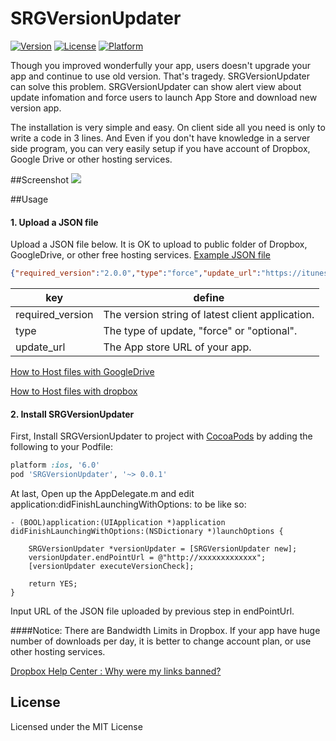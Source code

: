 # SRGVersionUpdater
[![Version](https://img.shields.io/cocoapods/v/SRGVersionUpdater.svg?style=flat)](https://github.com/soragoto/SRGVersionUpdater)
[![License](https://img.shields.io/cocoapods/l/SRGVersionUpdater.svg?style=flat)](https://github.com/soragoto/SRGVersionUpdater)
[![Platform](https://img.shields.io/cocoapods/p/SRGVersionUpdater.svg?style=flat)](https://github.com/soragoto/SRGVersionUpdater)

Though you improved wonderfully your app, users doesn't upgrade your app and continue to use old version. That's tragedy. SRGVersionUpdater can solve this problem. SRGVersionUpdater can show alert view about update infomation and force users to launch App Store and download new version app.

The installation is very simple and easy. On client side all you need is only to write a code in 3 lines. And Even if you don't have knowledge in a server side program, you can very easily setup if you have account of Dropbox, Google Drive or other hosting services.

##Screenshot
![](https://dl.dropboxusercontent.com/u/461628/SRGVersionUpdater.png)

##Usage


#### 1. Upload a JSON file
Upload a JSON file below. It is OK to upload to public folder of Dropbox, GoogleDrive, or other free hosting services.
[Example JSON file](https://github.com/kazu0620/SRGVersionUpdater/raw/master/Example/app_version.json)

```json
{"required_version":"2.0.0","type":"force","update_url":"https://itunes.apple.com/jp/app/idxxxxxxxxxx?mt="}
```

| key | define |
|--------|--------|
|   required_version     |   The version string of  latest client application.      |
|     type   |    The type of update, "force" or "optional".      |
|     update_url   |  The App store URL of your app.     |

[How to Host files with GoogleDrive](https://sites.google.com/a/griffith.edu.au/staff-email-learning-centre/help-yourself/google-drive-docs/how-to-share-a-file-with-a-non-google-colleague)

[How to Host files with dropbox](http://www.goarch.org/archdiocese/departments/internet/articles/dropbox/)


#### 2. Install  SRGVersionUpdater
First, Install SRGVersionUpdater to project with [CocoaPods](http://cocoapods.org) by adding the following to your Podfile:

``` ruby
platform :ios, '6.0'
pod 'SRGVersionUpdater', '~> 0.0.1'
```

At last, Open up the AppDelegate.m and edit application:didFinishLaunchingWithOptions: to be like so:

```objc
- (BOOL)application:(UIApplication *)application didFinishLaunchingWithOptions:(NSDictionary *)launchOptions {
    
    SRGVersionUpdater *versionUpdater = [SRGVersionUpdater new];
    versionUpdater.endPointUrl = @"http://xxxxxxxxxxxxx";
    [versionUpdater executeVersionCheck];
    
    return YES;
}
```
Input URL of the JSON file uploaded by previous step in endPointUrl.

####Notice:
There are Bandwidth Limits in Dropbox. If your app have huge number of downloads per day, it is better to change account plan, or use other hosting services.

[Dropbox Help Center : Why were my links banned?](https://www.dropbox.com/help/4204)

## License
Licensed under the MIT License

